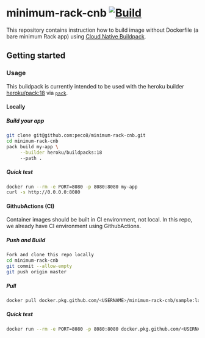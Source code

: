 # minimum-rack-cnb [![Build](https://github.com/peco8/minimum-rack-cnb/workflows/Build/badge.svg)](https://github.com/peco8/minimum-rack-cnb/actions?query=workflow%3ABuild)

This repository contains instruction how to build image without Dockerfile (a bare minimum Rack app) using [Cloud Native Buildpack](https://buildpacks.io/).

## Getting started

### Usage

This buildpack is currently intended to be used with the heroku builder [heroku/pack:18](https://github.com/heroku/pack-images) via [`pack`](https://github.com/buildpacks/pack).

#### Locally

##### Build your app
```sh
git clone git@github.com:peco8/minimum-rack-cnb.git
cd minimum-rack-cnb
pack build my-app \
     --builder heroku/buildpacks:18
     --path .
```

##### Quick test
```sh
docker run --rm -e PORT=8080 -p 8080:8080 my-app
curl -s http://0.0.0.0:8080
```

#### GithubActions (CI)

Container images should be built in CI environment, not local.
In this repo, we already have CI environment using GithubActions.

##### Push and Build
```sh
Fork and clone this repo locally
cd minimum-rack-cnb
git commit --allow-empty
git push origin master
```

##### Pull
```sh
docker pull docker.pkg.github.com/<USERNAME>/minimum-rack-cnb/sample:latest
```

##### Quick test
```sh
docker run --rm -e PORT=8080 -p 8080:8080 docker.pkg.github.com/<USERNAME>/minimum-rack-cnb/sample
```

